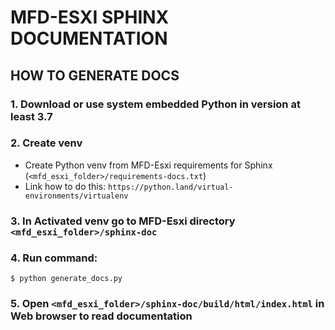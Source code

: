 # MFD-ESXI SPHINX DOCUMENTATION

## HOW TO GENERATE DOCS
### 1. Download or use system embedded Python in version at least 3.7
### 2. Create venv
- Create Python venv from MFD-Esxi requirements for Sphinx (`<mfd_esxi_folder>/requirements-docs.txt`) 
- Link how to do this: `https://python.land/virtual-environments/virtualenv`
### 3. In Activated venv go to MFD-Esxi directory `<mfd_esxi_folder>/sphinx-doc`
### 4. Run command:
```shell
$ python generate_docs.py
```
### 5. Open `<mfd_esxi_folder>/sphinx-doc/build/html/index.html` in Web browser to read documentation